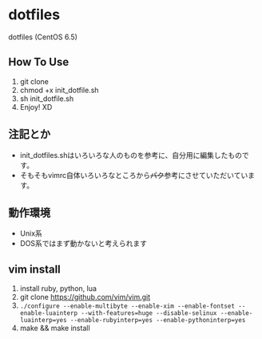 # dotfiles

dotfiles (CentOS 6.5)

## How To Use

1. git clone
1. chmod +x init_dotfile.sh
1. sh init_dotfile.sh
1. Enjoy! XD

## 注記とか

- init_dotfiles.shはいろいろな人のものを参考に、自分用に編集したものです。
- そもそもvimrc自体いろいろなところから~~パク~~参考にさせていただいています。

## 動作環境

- Unix系
- DOS系ではまず動かないと考えられます

## vim install

1. install ruby, python, lua
1. git clone https://github.com/vim/vim.git
1. `./configure --enable-multibyte --enable-xim --enable-fontset --enable-luainterp --with-features=huge --disable-selinux --enable-luainterp=yes --enable-rubyinterp=yes --enable-pythoninterp=yes`
1. make && make install
